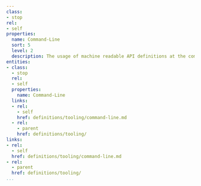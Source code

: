 ```yaml
---
class:
- stop
rel:
- self
properties:
  name: Command-Line
  sort: 5
  level: 2
  description: The usage of machine readable API definitions at the command line.
entities:
- class:
  - stop
  rel:
  - self
  properties:
    name: Command-Line
  links:
  - rel:
    - self
    href: definitions/tooling/command-line.md
  - rel:
    - parent
    href: definitions/tooling/
links:
- rel:
  - self
  href: definitions/tooling/command-line.md
- rel:
  - parent
  href: definitions/tooling/
...
```

